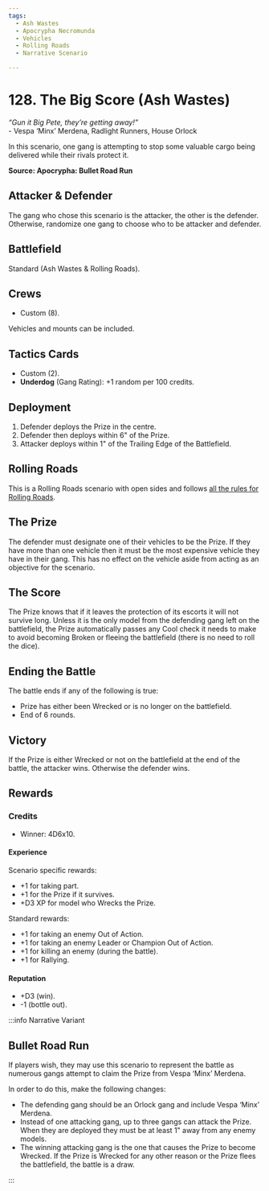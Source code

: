 ```yaml
---
tags:
  - Ash Wastes
  - Apocrypha Necromunda
  - Vehicles
  - Rolling Roads
  - Narrative Scenario

---
```


# 128. The Big Score (Ash Wastes)

_“Gun it Big Pete, they’re getting away!”_  
\- Vespa ‘Minx’ Merdena, Radlight Runners, House Orlock

In this scenario, one gang is attempting to stop some valuable cargo being delivered while their rivals protect it.

**Source: Apocrypha: Bullet Road Run**

## Attacker & Defender

The gang who chose this scenario is the attacker, the other is the defender. Otherwise, randomize one gang to choose who to be attacker and defender.

## Battlefield

Standard (Ash Wastes & Rolling Roads).

## Crews

- Custom (8).

Vehicles and mounts can be included.

## Tactics Cards

- Custom (2).
- **Underdog** (Gang Rating): +1 random per 100 credits.

## Deployment

1. Defender deploys the Prize in the centre.
2. Defender then deploys within 6" of the Prize.
3. Attacker deploys within 1" of the Trailing Edge of the Battlefield.

## Rolling Roads

This is a Rolling Roads scenario with open sides and
follows [all the rules for Rolling Roads](/docs/battlefield-setup/rolling-roads).

## The Prize

The defender must designate one of their vehicles
to be the Prize. If they have more than one vehicle
then it must be the most expensive vehicle they have
in their gang. This has no effect on the vehicle aside
from acting as an objective for the scenario.

## The Score

The Prize knows that if it leaves the protection of
its escorts it will not survive long. Unless it is the
only model from the defending gang left on the
battlefield, the Prize automatically passes any Cool
check it needs to make to avoid becoming Broken
or fleeing the battlefield (there is no need to roll
the dice).

## Ending the Battle

The battle ends if any of the following is true:

- Prize has either been Wrecked or is no longer on the battlefield.
- End of 6 rounds.

## Victory

If the Prize is either Wrecked or not on the battlefield
at the end of the battle, the attacker wins. Otherwise
the defender wins.

## Rewards

### Credits

- Winner: 4D6x10.

#### Experience

Scenario specific rewards:

- +1 for taking part.
- +1 for the Prize if it survives.
- +D3 XP for model who Wrecks the Prize.

Standard rewards:

- +1 for taking an enemy Out of Action.
- +1 for taking an enemy Leader or Champion Out of Action.
- +1 for killing an enemy (during the battle).
- +1 for Rallying.

#### Reputation

- +D3 (win).
- -1 (bottle out).

:::info Narrative Variant

## Bullet Road Run

If players wish, they may use this scenario to represent the battle as numerous gangs attempt to claim the Prize from Vespa ‘Minx’ Merdena.

In order to do this, make the following changes:

- The defending gang should be an Orlock gang and include Vespa ‘Minx’ Merdena.
- Instead of one attacking gang, up to three gangs can attack the Prize. When they are deployed they must be at least 1" away from any enemy models.
- The winning attacking gang is the one that causes the Prize to become Wrecked. If the Prize is Wrecked for any other reason or the Prize flees the battlefield, the battle is a draw.

:::
